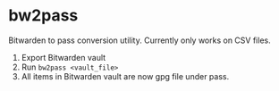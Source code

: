 # bw2pass

Bitwarden to pass conversion utility. Currently only works on CSV files.

1. Export Bitwarden vault
2. Run `bw2pass <vault_file>`
3. All items in Bitwarden vault are now gpg file under pass.
